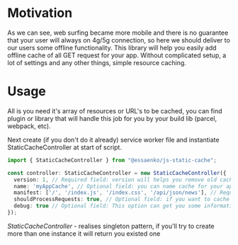 # Motivation

As we can see, web surfing became more mobile and there is no guarantee that your user will always on 4g/5g connection, so here we should deliver to our users some offline functionality.
This library will help you easily add offline cache of all GET request for your app. Without complicated setup, a lot of settings and any other things, simple resource caching.

# Usage

All is you need it's array of resources or URL's to be cached, you can find plugin or library that will handle this job for you by your build lib (parcel, webpack, etc).

Next create (if you don't do it already) service worker file and instantiate StaticCacheController at start of script.

```typescript
import { StaticCacheController } from "@essaenko/js-static-cache";

const controller: StaticCacheController = new StaticCacheController({
  version: 1, // Required field: version will helps you remove old cache and recreate storage with new one
  name: 'myAppCache', // Optional field: you can name cache for your app to exactly know where your data stored, default name is 'static_cache_controller'
  manifest: ['/', '/index.js', '/index.css', '/api/json/news'], // Required field: array of assets or url's to be cached
  shouldProcessRequests: true, // Optional field: if you want to cache all sent GET requests - set this field to true, false by default
  debug: true // Optional field: This option can get you some information for debugging
});
```
*StaticCacheController* - realises singleton pattern, if you'll try to create more than one instance it will return you existed one 
